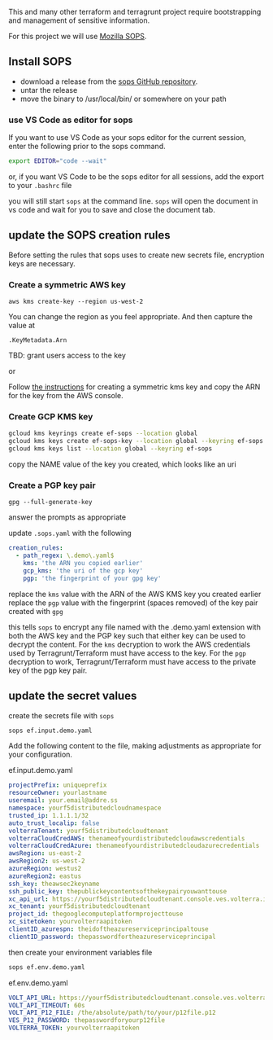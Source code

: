 This and many other terraform and terragrunt project require bootstrapping and management of sensitive information.

For this project we will use [Mozilla SOPS](https://github.com/mozilla/sops). 

## Install SOPS

- download a release from the [sops GitHub repository](https://github.com/mozilla/sops/releases).
- untar the release
- move the binary to /usr/local/bin/ or somewhere on your path

### use VS Code as editor for sops
If you want to use VS Code as your sops editor for the current session, enter the following prior to the sops command.
```bash
export EDITOR="code --wait"
```
or, if you want VS Code to be the sops editor for all sessions, add the export to your `.bashrc` file

you will still start `sops` at the command line. `sops` will open the document in vs code and wait for you to save and close the document tab.

## update the SOPS creation rules
Before setting the rules that sops uses to create new secrets file, encryption keys are necessary.
### Create a symmetric AWS key
```shell
aws kms create-key --region us-west-2
```
You can change the region as you feel appropriate. And then capture the value at 
```jq
.KeyMetadata.Arn
```
TBD: grant users access to the key  

or

Follow [the instructions](https://docs.aws.amazon.com/kms/latest/developerguide/create-keys.html) for creating a symmetric kms key and copy the ARN for the key from the AWS console.

### Create GCP KMS key
```bash
gcloud kms keyrings create ef-sops --location global
gcloud kms keys create ef-sops-key --location global --keyring ef-sops --purpose encryption
gcloud kms keys list --location global --keyring ef-sops
```
copy the NAME value of the key you created, which looks like an uri

### Create a PGP key pair 
```shell
gpg --full-generate-key
```
answer the prompts as appropriate



update `.sops.yaml` with the following
```yaml
creation_rules:
  - path_regex: \.demo\.yaml$
    kms: 'the ARN you copied earlier'
    gcp_kms: 'the uri of the gcp key'
    pgp: 'the fingerprint of your gpg key'
```
replace the `kms` value with the ARN of the AWS KMS key you created earlier
replace the `pgp` value with the fingerprint (spaces removed) of the key pair created with `gpg`

this tells `sops` to encrypt any file named with the .demo.yaml extension with both the AWS key and the PGP key such that either key can be used to decrypt the content. For the `kms` decryption to work the AWS credentials used by Terragrunt/Terraform must have access to the key. For the `pgp` decryption to work, Terragrunt/Terraform must have access to the private key of the pgp key pair.

## update the secret values 
create the secrets file with `sops`
```bash
sops ef.input.demo.yaml
```
Add the following content to the file, making adjustments as appropriate for your configuration.

ef.input.demo.yaml
```yaml
projectPrefix: uniqueprefix
resourceOwner: yourlastname
useremail: your.email@addre.ss
namespace: yourf5distributedcloudnamespace
trusted_ip: 1.1.1.1/32
auto_trust_localip: false
volterraTenant: yourf5distributedcloudtenant
volterraCloudCredAWS: thenameofyourdistributedcloudawscredentials
volterraCloudCredAzure: thenameofyourdistributedcloudazurecredentials
awsRegion: us-east-2
awsRegion2: us-west-2
azureRegion: westus2
azureRegion2: eastus
ssh_key: theawsec2keyname
ssh_public_key: thepublickeycontentsofthekeypairyouwanttouse
xc_api_url: https://yourf5distributedcloudtenant.console.ves.volterra.io/api
xc_tenant: yourf5distributedcloudtenant
project_id: thegooglecomputeplatformprojecttouse
xc_sitetoken: yourvolterraapitoken
clientID_azurespn: theidoftheazureserviceprincipaltouse
clientID_password: thepasswordfortheazureserviceprincipal
```
then create your environment variables file
```bash
sops ef.env.demo.yaml
```
ef.env.demo.yaml
```yaml
VOLT_API_URL: https://yourf5distributedcloudtenant.console.ves.volterra.io/api
VOLT_API_TIMEOUT: 60s
VOLT_API_P12_FILE: /the/absolute/path/to/your/p12file.p12
VES_P12_PASSWORD: thepasswordforyourp12file
VOLTERRA_TOKEN: yourvolterraapitoken
```